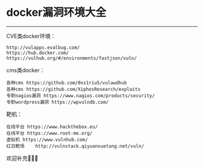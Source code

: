 # docker漏洞环境大全
***
CVE类docker环境：  
```
http://vulapps.evalbug.com/
https://hub.docker.com/
https://vulhub.org/#/environments/fastjson/vuln/
```
cms类docker：  
```
各种cms https://github.com/0xs1riu5/vulawdhub
各种cms https://github.com/XiphosResearch/exploits
专职nagios漏洞 https://www.nagios.com/products/security/
专职wordpress漏洞 https://wpvulndb.com/
```
靶机：  
```
在线平台 https://www.hackthebox.eu/
在线平台 https://www.root-me.org/
虚拟机 https://www.vulnhub.com/
红日靶场	http://vulnstack.qiyuanxuetang.net/vuln/
```
欢迎补充🍺🍺🍺